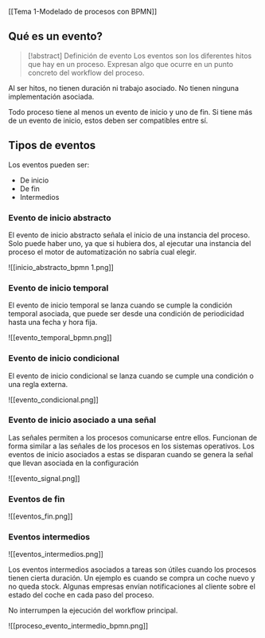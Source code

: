 [[Tema 1-Modelado de procesos con BPMN]]

## Qué es un evento?
> [!abstract] Definición de evento
> Los eventos son los diferentes hitos que hay en un proceso. Expresan algo que ocurre en un punto concreto del workflow del proceso.

Al ser hitos, no tienen duración ni trabajo asociado. No tienen ninguna implementación asociada.

Todo proceso tiene al menos un evento de inicio y uno de fin. Si tiene más de un evento de inicio, estos deben ser compatibles entre sí.

## Tipos de eventos
Los eventos pueden ser:
+ De inicio
+ De fin
+ Intermedios

### Evento de inicio abstracto
El evento de inicio abstracto señala el inicio de una instancia del proceso. Solo puede haber uno, ya que si hubiera dos, al ejecutar una instancia del proceso el motor de automatización no sabría cual elegir.

![[inicio_abstracto_bpmn 1.png]]

### Evento de inicio temporal
El evento de inicio temporal se lanza cuando se cumple la condición temporal asociada, que puede ser desde una condición de periodicidad hasta una fecha y hora fija.

![[evento_temporal_bpmn.png]]

### Evento de inicio condicional
El evento de inicio condicional se lanza cuando se cumple una condición o una regla externa. 

![[evento_condicional.png]]

### Evento de inicio asociado a una señal
Las señales permiten a los procesos comunicarse entre ellos. Funcionan de forma similar a las señales de los procesos en los sistemas operativos. Los eventos de inicio asociados a estas se disparan cuando se genera la señal que llevan asociada en la configuración

![[evento_signal.png]]

### Eventos de fin

![[eventos_fin.png]]

### Eventos intermedios

![[eventos_intermedios.png]]

Los eventos intermedios asociados a tareas son útiles cuando los procesos tienen cierta duración. Un ejemplo es cuando se compra un coche nuevo y no queda stock. Algunas empresas envían notificaciones al cliente sobre el estado del coche en cada paso del proceso. 

No interrumpen la ejecución del workflow principal.

![[proceso_evento_intermedio_bpmn.png]]